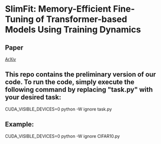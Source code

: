 # SlimFit: Memory-Efficient Fine-Tuning of Transformer-based Models Using Training Dynamics

## Paper
[ArXiv](https://arxiv.org/abs/2305.18513)


## This repo contains the preliminary version of our code. To run the code, simply execute the following command by replacing "task.py" with your desired task:
CUDA_VISIBLE_DEVICES=0 python -W ignore task.py

## Example:
CUDA_VISIBLE_DEVICES=0 python -W ignore CIFAR10.py
